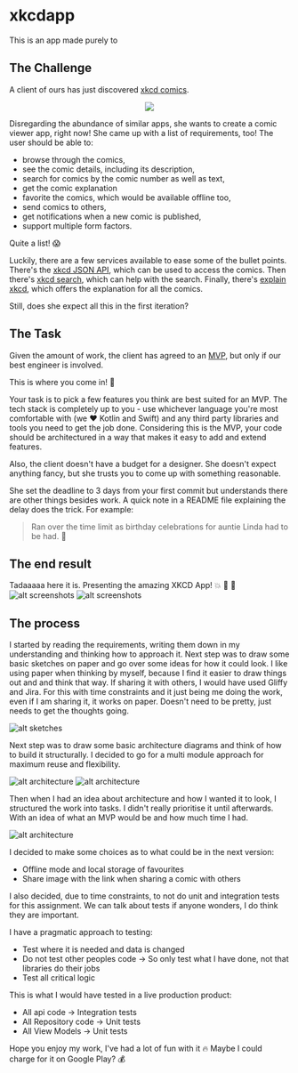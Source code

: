 # xkcdapp
This is an app made purely to 

## The Challenge

A client of ours has just discovered [xkcd comics](https://xkcd.com/).

<p align="center">
  <a href="https://www.xkcd.com/327/"><img src="https://imgs.xkcd.com/comics/exploits_of_a_mom.png"/></a>
</p>

Disregarding the abundance of similar apps, she wants to create a comic viewer app, right now! She came up with a list of requirements, too! The user should be able to:

- browse through the comics,
- see the comic details, including its description,
- search for comics by the comic number as well as text,
- get the comic explanation
- favorite the comics, which would be available offline too,
- send comics to others,
- get notifications when a new comic is published,
- support multiple form factors.

Quite a list! :scream:

Luckily, there are a few services available to ease some of the bullet points. There's the [xkcd JSON API](https://xkcd.com/json.html), which can be used to access the comics. Then there's [xkcd search](https://relevantxkcd.appspot.com/), which can help with the search. Finally, there's [explain xkcd](http://www.explainxkcd.com/), which offers the explanation for all the comics.

Still, does she expect all this in the first iteration?

## The Task

Given the amount of work, the client has agreed to an [MVP](https://en.wikipedia.org/wiki/Minimum_viable_product), but only if our best engineer is involved.

This is where you come in! :tada:


Your task is to pick a few features you think are best suited for an MVP. The tech stack is completely up to you - use whichever language you're most comfortable with (we :heart: Kotlin and Swift) and any third party libraries and tools you need to get the job done. Considering this is the MVP, your code should be architectured in a way that makes it easy to add and extend features.

Also, the client doesn't have a budget for a designer. She doesn't expect anything fancy, but she trusts you to come up with something reasonable.

She set the deadline to 3 days from your first commit but understands there are other things besides work. A quick note in a README file explaining the delay does the trick. For example:

> Ran over the time limit as birthday celebrations for auntie Linda had to be had. :beer:


## The end result
Tadaaaaa here it is. Presenting the amazing XKCD App! :boom: :tada: :star2:
![alt screenshots](images/screenshot1.jpg)
![alt screenshots](images/screenshot2.jpg)

## The process
I started by reading the requirements, writing them down in my understanding and thinking how to approach it.
Next step was to draw some basic sketches on paper and go over some ideas for how it could look.
I like using paper when thinking by myself, because I find it easier to draw things out and and think that way.
If sharing it with others, I would have used Gliffy and Jira. 
For this with time constraints and it just being me doing the work, even if I am sharing it, it works on paper.
Doesn't need to be pretty, just needs to get the thoughts going.

![alt sketches](images/20221125_104142.jpg)

Next step was to draw some basic architecture diagrams and think of how to build it structurally. 
I decided to go for a multi module approach for maximum reuse and flexibility.

![alt architecture](images/20221125_104554.jpg)
![alt architecture](images/20221125_104914.jpg)

Then when I had an idea about architecture and how I wanted it to look, I structured the work into tasks.
I didn't really prioritise it until afterwards. With an idea of what an MVP would be and how much time I had.

![alt architecture](images/20221126_191700.jpg)

I decided to make some choices as to what could be in the next version:
- Offline mode and local storage of favourites
- Share image with the link when sharing a comic with others

I also decided, due to time constraints, to not do unit and integration tests for this assignment. We can talk about tests if anyone wonders, I do think they are important.

I have a pragmatic approach to testing:
- Test where it is needed and data is changed
- Do not test other peoples code -> So only test what I have done, not that libraries do their jobs
- Test all critical logic

This is what I would have tested in a live production product:
- All api code -> Integration tests
- All Repository code -> Unit tests
- All View Models -> Unit tests

Hope you enjoy my work, I've had a lot of fun with it :fire:
Maybe I could charge for it on Google Play? :moneybag:
